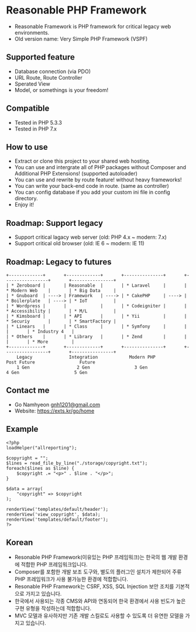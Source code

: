 # Reasonable PHP Framework
- Reasonable Framework is PHP framework for critical legacy web environments. 
- Old version name: Very Simple PHP Framework (VSPF)
 
## Supported feature
- Database connection (via PDO)
- URL Route, Route Controller
- Sperated View
- Model, or somethings is your freedom!

## Compatible
- Tested in PHP 5.3.3
- Tested in PHP 7.x

## How to use
- Extract or clone this project to your shared web hosting.
- You can use and intergrate all of PHP packages without Composer and Additional PHP Extensions! (supported autoloader)
- You can use and rewrite by route feature! without heavy frameworks!
- You can write your back-end code in route. (same as controller)
- You can config database if you add your custom ini file in config directory.
- Enjoy it!

## Roadmap: Support legacy
- Support critical lagacy web server (old: PHP 4.x ~ modern: 7.x)
- Support critical old browser (old: IE 6 ~ modern: IE 11)

## Roadmap: Legacy to futures
```
+-------------+       +-------------+       +---------------+       +-----------------+       +----------------+
| * Zeroboard |       | Reasonable  |       | * Laravel     |       | * Modern Web    |       | * Big Data     |
| * Gnuboard  | ----> | Framework   | ----> | * CakePHP     | ----> | * Boilerplate   | ----> | * IoT          |
| * Wordpress |       |             |       | * Codeigniter |       | * Accessibility |       | * M/L          |
| * Kimsboard |       | * API       |       | * Yii         |       | * Securiy       |       | * SmartFactory |
| * Linears   |       | * Class     |       | * Symfony     |       |                 |       | * Industry 4   |
| * Others    |       | * Library   |       | * Zend        |       |                 |       | * More         |
+-------------+       +-------------+       +---------------+       +-----------------+       +----------------+
    Legacy              Integration            Modern PHP               Post Future                 Future      
    1 Gen                  2 Gen                 3 Gen                    4 Gen                     5 Gen
```

## Contact me
- Go Namhyeon <gnh1201@gmail.com>
- Website: https://exts.kr/go/home

## Example
```
<?php
loadHelper("allreporting");

$copyright = "";
$lines = read_file_by_line("./storage/copyright.txt");
foreach($lines as $line) {
    $copyright .= "<p>" . $line . "</p>";
}

$data = array(
    "copyright" => $copyright
);

renderView('templates/default/header');
renderView('view_copyright', $data);
renderView('templates/default/footer');
?>
```

## Korean
- Resonable PHP Framework(이유있는 PHP 프레임워크)는 한국의 웹 개발 환경에 적합한 PHP 프레임워크입니다.
- Composer를 포함한 개발 보조 도구와, 별도의 플러그인 설치가 제한되어 주류 PHP 프레임워크가 사용 불가능한 환경에 적합합니다.
- Resonable PHP Framework는 CSRF, XSS, SQL Injection 보안 조치를 기본적으로 가지고 있습니다.
- 한국에서 사용되는 각종 CMS와 API와 연동되어 한국 환경에서 사용 빈도가 높은 구현 유형을 작성하는데 적합합니다.
- MVC 모델과 유사하지만 기존 개발 스킬로도 사용할 수 있도록 더 유연한 모델을 가지고 있습니다.

